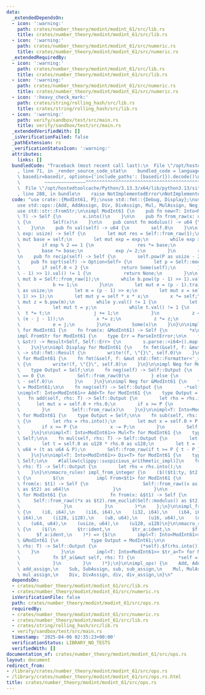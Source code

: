 ```yaml
---
data:
  _extendedDependsOn:
  - icon: ':warning:'
    path: crates/number_theory/modint/modint_61/src/lib.rs
    title: crates/number_theory/modint/modint_61/src/lib.rs
  - icon: ':warning:'
    path: crates/number_theory/modint/modint_61/src/numeric.rs
    title: crates/number_theory/modint/modint_61/src/numeric.rs
  _extendedRequiredBy:
  - icon: ':warning:'
    path: crates/number_theory/modint/modint_61/src/lib.rs
    title: crates/number_theory/modint/modint_61/src/lib.rs
  - icon: ':warning:'
    path: crates/number_theory/modint/modint_61/src/numeric.rs
    title: crates/number_theory/modint/modint_61/src/numeric.rs
  - icon: ':heavy_check_mark:'
    path: crates/string/rolling_hash/src/lib.rs
    title: crates/string/rolling_hash/src/lib.rs
  - icon: ':warning:'
    path: verify/sandbox/test/src/main.rs
    title: verify/sandbox/test/src/main.rs
  _extendedVerifiedWith: []
  _isVerificationFailed: false
  _pathExtension: rs
  _verificationStatusIcon: ':warning:'
  attributes:
    links: []
  bundledCode: "Traceback (most recent call last):\n  File \"/opt/hostedtoolcache/Python/3.13.3/x64/lib/python3.13/site-packages/onlinejudge_verify/documentation/build.py\"\
    , line 71, in _render_source_code_stat\n    bundled_code = language.bundle(stat.path,\
    \ basedir=basedir, options={'include_paths': [basedir]}).decode()\n          \
    \         ~~~~~~~~~~~~~~~^^^^^^^^^^^^^^^^^^^^^^^^^^^^^^^^^^^^^^^^^^^^^^^^^^^^^^^^^^^^^^^^^^\n\
    \  File \"/opt/hostedtoolcache/Python/3.13.3/x64/lib/python3.13/site-packages/onlinejudge_verify/languages/rust.py\"\
    , line 288, in bundle\n    raise NotImplementedError\nNotImplementedError\n"
  code: "use crate::{ModInt61, P};\nuse std::fmt::{Debug, Display};\nuse std::num::ParseIntError;\n\
    use std::ops::{Add, AddAssign, Div, DivAssign, Mul, MulAssign, Neg, Sub, SubAssign};\n\
    use std::str::FromStr;\n\nimpl ModInt61 {\n    pub fn new<T: Into<ModInt61>>(x:\
    \ T) -> Self {\n        x.into()\n    }\n\n    pub fn from_raw(x: u64) -> Self\
    \ {\n        Self(x)\n    }\n\n    pub const fn modulus() -> u64 {\n        P\n\
    \    }\n\n    pub fn val(self) -> u64 {\n        self.0\n    }\n\n    pub fn pow(self,\
    \ exp: usize) -> Self {\n        let mut res = Self::from_raw(1);\n        let\
    \ mut base = self;\n        let mut exp = exp;\n        while exp > 0 {\n    \
    \        if exp % 2 == 1 {\n                res *= base;\n            }\n    \
    \        base *= base;\n            exp /= 2;\n        }\n        res\n    }\n\
    \n    pub fn recip(self) -> Self {\n        self.pow(P as usize - 2)\n    }\n\n\
    \    pub fn sqrt(self) -> Option<Self> {\n        let p = Self::modulus() as usize;\n\
    \        if self.0 < 2 {\n            return Some(self);\n        } else if self.pow((p\
    \ - 1) >> 1).val() != 1 {\n            return None;\n        }\n\n        let\
    \ mut b = Self::from_raw(1);\n        while b.pow((p - 1) >> 1).val() == 1 {\n\
    \            b += 1;\n        }\n\n        let mut e = (p - 1).trailing_zeros()\
    \ as usize;\n        let m = (p - 1) >> e;\n        let mut x = self.pow((m -\
    \ 1) >> 1);\n        let mut y = self * x * x;\n        x *= self;\n        let\
    \ mut z = b.pow(m);\n        while y.val() != 1 {\n            let mut j = 0;\n\
    \            let mut t = y;\n            while t.val() != 1 {\n              \
    \  t *= t;\n                j += 1;\n            }\n            z = z.pow(1 <<\
    \ (e - j - 1));\n            x *= z;\n            z *= z;\n            y *= z;\n\
    \            e = j;\n        }\n\n        Some(x)\n    }\n}\n\nimpl From<&ModInt61>\
    \ for ModInt61 {\n    fn from(x: &ModInt61) -> Self {\n        *x\n    }\n}\n\n\
    impl FromStr for ModInt61 {\n    type Err = ParseIntError;\n\n    fn from_str(s:\
    \ &str) -> Result<Self, Self::Err> {\n        s.parse::<i64>().map(Self::from)\n\
    \    }\n}\n\nimpl Display for ModInt61 {\n    fn fmt(&self, f: &mut std::fmt::Formatter<'_>)\
    \ -> std::fmt::Result {\n        write!(f, \"{}\", self.0)\n    }\n}\n\nimpl Debug\
    \ for ModInt61 {\n    fn fmt(&self, f: &mut std::fmt::Formatter<'_>) -> std::fmt::Result\
    \ {\n        write!(f, \"{}\", self.0)\n    }\n}\n\nimpl Neg for ModInt61 {\n\
    \    type Output = Self;\n\n    fn neg(self) -> Self::Output {\n        if self.0\
    \ == 0 {\n            Self::from_raw(0)\n        } else {\n            Self::from_raw(P\
    \ - self.0)\n        }\n    }\n}\n\nimpl Neg for &ModInt61 {\n    type Output\
    \ = ModInt61;\n\n    fn neg(self) -> Self::Output {\n        -*self\n    }\n}\n\
    \nimpl<T: Into<ModInt61>> Add<T> for ModInt61 {\n    type Output = Self;\n\n \
    \   fn add(self, rhs: T) -> Self::Output {\n        let rhs = rhs.into();\n  \
    \      let mut x = self.0 + rhs.0;\n        if x >= P {\n            x -= P;\n\
    \        }\n        Self::from_raw(x)\n    }\n}\n\nimpl<T: Into<ModInt61>> Sub<T>\
    \ for ModInt61 {\n    type Output = Self;\n\n    fn sub(self, rhs: T) -> Self::Output\
    \ {\n        let rhs = rhs.into();\n        let mut x = self.0 + P - rhs.0;\n\
    \        if x >= P {\n            x -= P;\n        }\n        Self::from_raw(x)\n\
    \    }\n}\n\nimpl<T: Into<ModInt61>> Mul<T> for ModInt61 {\n    type Output =\
    \ Self;\n\n    fn mul(self, rhs: T) -> Self::Output {\n        let rhs = rhs.into();\n\
    \        let t = self.0 as u128 * rhs.0 as u128;\n        let t = (t >> 61) as\
    \ u64 + (t as u64 & P);\n        Self::from_raw(if t >= P { t - P } else { t })\n\
    \    }\n}\n\nimpl<T: Into<ModInt61>> Div<T> for ModInt61 {\n    type Output =\
    \ Self;\n\n    #[allow(clippy::suspicious_arithmetic_impl)]\n    fn div(self,\
    \ rhs: T) -> Self::Output {\n        let rhs = rhs.into();\n        self * rhs.recip()\n\
    \    }\n}\n\nmacro_rules! impl_from_integer {\n    ($(($t1:ty, $t2:ty)),*) =>\
    \ {\n        $(\n            impl From<$t1> for ModInt61 {\n                fn\
    \ from(x: $t1) -> Self {\n                    Self::from_raw((x as $t2).rem_euclid(Self::modulus()\
    \ as $t2) as u64)\n                }\n            }\n\n            impl From<&$t1>\
    \ for ModInt61 {\n                fn from(x: &$t1) -> Self {\n               \
    \     Self::from_raw((*x as $t2).rem_euclid(Self::modulus() as $t2) as u64)\n\
    \                }\n            }\n        )*\n    };\n}\n\nimpl_from_integer!\
    \ {\n    (i8, i64),\n    (i16, i64),\n    (i32, i64),\n    (i64, i64),\n    (isize,\
    \ i64),\n    (i128, i128),\n    (u8, u64),\n    (u16, u64),\n    (u32, u64),\n\
    \    (u64, u64),\n    (usize, u64),\n    (u128, u128)\n}\n\nmacro_rules! impl_ops\
    \ {\n    ($(\n        $tr:ident,\n        $tr_a:ident,\n        $f:ident,\n  \
    \      $f_a:ident,\n    )*) => {$(\n        impl<T: Into<ModInt61>> $tr<T> for\
    \ &ModInt61 {\n            type Output = ModInt61;\n\n            fn $f(self,\
    \ rhs: T) -> Self::Output {\n                (*self).$f(rhs.into())\n        \
    \    }\n        }\n\n        impl<T: Into<ModInt61>> $tr_a<T> for ModInt61 {\n\
    \            fn $f_a(&mut self, rhs: T) {\n                *self = (*self).$f(rhs.into());\n\
    \            }\n        }\n    )*};\n}\n\nimpl_ops! {\n    Add, AddAssign, add,\
    \ add_assign,\n    Sub, SubAssign, sub, sub_assign,\n    Mul, MulAssign, mul,\
    \ mul_assign,\n    Div, DivAssign, div, div_assign,\n}\n"
  dependsOn:
  - crates/number_theory/modint/modint_61/src/lib.rs
  - crates/number_theory/modint/modint_61/src/numeric.rs
  isVerificationFile: false
  path: crates/number_theory/modint/modint_61/src/ops.rs
  requiredBy:
  - crates/number_theory/modint/modint_61/src/numeric.rs
  - crates/number_theory/modint/modint_61/src/lib.rs
  - crates/string/rolling_hash/src/lib.rs
  - verify/sandbox/test/src/main.rs
  timestamp: '2025-04-06 02:35:23+00:00'
  verificationStatus: LIBRARY_NO_TESTS
  verifiedWith: []
documentation_of: crates/number_theory/modint/modint_61/src/ops.rs
layout: document
redirect_from:
- /library/crates/number_theory/modint/modint_61/src/ops.rs
- /library/crates/number_theory/modint/modint_61/src/ops.rs.html
title: crates/number_theory/modint/modint_61/src/ops.rs
---
```

